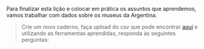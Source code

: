 Para finalizar esta lição e colocar em prática os assuntos que aprendemos, vamos trabalhar com dados sobre os museus da Argentina.

> Crie um novo caderno, faça upload do csv que pode encontrar
[aqui](https://docs.google.com/spreadsheets/d/e/2PACX-1vRSa9oM9fC-QlT7VOeGhZQtrWnlNSTsk3U8DWGTOXUWtPH6u9o5O5eZ0kTg8mFTwAn9vMdGRK7o2SPB/pub?gid=127345811&single=true&output=csv) e utilizando as ferramentas aprendidas, responda às seguintes perguntas:
